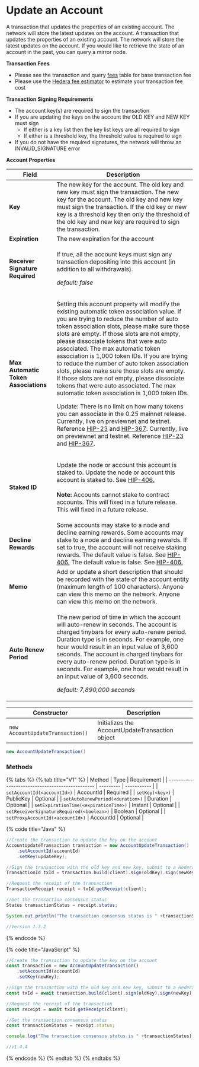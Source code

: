 # Update an Account

A transaction that updates the properties of an existing account. The network will store the latest updates on the account. A transaction that updates the properties of an existing account. The network will store the latest updates on the account. If you would like to retrieve the state of an account in the past, you can query a mirror node.

**Transaction Fees**

* Please see the transaction and query [fees](../../../../networks/mainnet/fees/#transaction-and-query-fees) table for base transaction fee
* Please use the [Hedera fee estimator](https://hedera.com/fees) to estimate your transaction fee cost

**Transaction Signing Requirements**

* The account key(s) are required to sign the transaction
* If you are updating the keys on the account the OLD KEY and NEW KEY must sign
  * If either is a key list then the key list keys are all required to sign
  * If either is a threshold key, the threshold value is required to sign
* If you do not have the required signatures, the network will throw an INVALID\_SIGNATURE error

**Account Properties**

| Field                                | Description                                                                                                                                                                                                                                                                                                                                                 |
| ------------------------------------ | ----------------------------------------------------------------------------------------------------------------------------------------------------------------------------------------------------------------------------------------------------------------------------------------------------------------------------------------------------------- |
| **Key**                              | The new key for the account. The old key and new key must sign the transaction. The new key for the account. The old key and new key must sign the transaction. If the old key or new key is a threshold key then only the threshold of the old key and new key are required to sign the transaction.                                                       |
| **Expiration**                       | The new expiration for the account                                                                                                                                                                                                                                                                                                                          |
| **Receiver Signature Required**      | <p>If true, all the account keys must sign any transaction depositing into this account (in addition to all withdrawals).</p><p><em>default: false</em></p>                                                                                                                                                                                                                                                                                                          |
| **Max Automatic Token Associations** | <p>Setting this account property will modify the existing automatic token association value. If you are trying to reduce the number of auto token association slots, please make sure those slots are empty. If those slots are not empty, please dissociate tokens that were auto associated. The max automatic token association is 1,000 token IDs. If you are trying to reduce the number of auto token association slots, please make sure those slots are empty. If those slots are not empty, please dissociate tokens that were auto associated. The max automatic token association is 1,000 token IDs.</p><p>Update: There is no limit on how many tokens you can associate in the 0.25 mainnet release. Currently, live on previewnet and testnet. Reference <a href="https://github.com/hashgraph/hedera-improvement-proposal/blob/master/HIP/hip-23.md">HIP-23</a> and <a href="https://hips.hedera.com/hip/hip-367">HIP-367</a>. Currently, live on previewnet and testnet. Reference <a href="https://github.com/hashgraph/hedera-improvement-proposal/blob/master/HIP/hip-23.md">HIP-23</a> and <a href="https://hips.hedera.com/hip/hip-367">HIP-367</a>.</p>                                                                                                                                                                                                                                                                                                          |
| **Staked ID**                        | <p>Update the node or account this account is staked to. Update the node or account this account is staked to. See <a href="https://hips.hedera.com/hip/hip-406">HIP-406.</a><br><br><strong>Note:</strong> Accounts cannot stake to contract accounts. This will fixed in a future release. This will fixed in a future release.</p>                                                                                                                                                                                                                                                                                                                                   |
| **Decline Rewards**                  | Some accounts may stake to a node and decline earning rewards. Some accounts may stake to a node and decline earning rewards. If set to true, the account will not receive staking rewards. The default value is false. See [HIP-406.](https://hips.hedera.com/hip/hip-406) The default value is false. See [HIP-406.](https://hips.hedera.com/hip/hip-406) |
| **Memo**                             | Add or update a short description that should be recorded with the state of the account entity (maximum length of 100 characters). Anyone can view this memo on the network. Anyone can view this memo on the network.                                                                                                                                      |
| **Auto Renew Period**                | <p>The new period of time in which the account will auto-renew in seconds. The account is charged tinybars for every auto-renew period. Duration type is in seconds. For example, one hour would result in an input value of 3,600 seconds. The account is charged tinybars for every auto-renew period. Duration type is in seconds. For example, one hour would result in an input value of 3,600 seconds.</p><p><em>default: 7,890,000 seconds</em></p>                                                                                                                                                                                                                                                                                                          |

| Constructor                      | Description                                     |
| -------------------------------- | ----------------------------------------------- |
| `new AccountUpdateTransaction()` | Initializes the AccountUpdateTransaction object |

```java
new AccountUpdateTransaction()
```

### Methods

{% tabs %}
{% tab title="V1" %}
| Method                                          | Type      | Requirement |
| ----------------------------------------------- | --------- | ----------- |
| `setAccountId(<accountId>)`               | AccountId | Required    |
| `setKey(<key>)`                           | PublicKey | Optional    |
| `setAutoRenewPeriod(<duration>)`          | Duration  | Optional    |
| `setExpirationTime(<expirationTime>)`     | Instant   | Optional    |
| `setReceiverSignatureRequired(<boolean>)` | Boolean   | Optional    |
| `setProxyAccountId(<accountId>)`          | AccountId | Optional    |

{% code title="Java" %}
```java
//Create the transaction to update the key on the account
AccountUpdateTransaction transaction = new AccountUpdateTransaction()
    .setAccountId(accountId)
    .setKey(updateKey);

//Sign the transaction with the old key and new key, submit to a Hedera network   
TransactionId txId = transaction.build(client).sign(oldKey).sign(newKey).execute(client);

//Request the receipt of the transaction
TransactionReceipt receipt = txId.getReceipt(client);

//Get the transaction consensus status
Status transactionStatus = receipt.status;

System.out.println("The transaction consensus status is " +transactionStatus);

//Version 1.3.2
```
{% endcode %}

{% code title="JavaScript" %}
```javascript
//Create the transaction to update the key on the account
const transaction = new AccountUpdateTransaction()
    .setAccountId(accountId)
    .setKey(newKey);

//Sign the transaction with the old key and new key, submit to a Hedera network   
const txId = await transaction.build(client).sign(oldKey).sign(newKey).execute(client);

//Request the receipt of the transaction
const receipt = await txId.getReceipt(client);

//Get the transaction consensus status
const transactionStatus = receipt.status;

console.log("The transaction consensus status is " +transactionStatus);

//v1.4.4
```
{% endcode %}
{% endtab %}
{% endtabs %}
